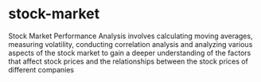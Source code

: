 # stock-market
Stock Market Performance Analysis involves calculating moving averages, measuring volatility, conducting correlation analysis and analyzing various aspects of the stock market to gain a deeper understanding of the factors that affect stock prices and the relationships between the stock prices of different companies
